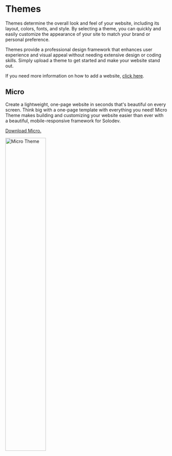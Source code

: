 # Themes

Themes determine the overall look and feel of your website, including its layout, colors, fonts, and style. By selecting a theme, you can quickly and easily customize the appearance of your site to match your brand or personal preference. 

Themes provide a professional design framework that enhances user experience and visual appeal without needing extensive design or coding skills. Simply upload a theme to get started and make your website stand out.

If you need more information on how to add a website, [click here](/tutorials/cms/add-website/).

## Micro

Create a lightweight, one-page website in seconds that's beautiful on every screen. Think big with a one-page template with everything you need! Micro Theme makes building and customizing your website easier than ever with a beautiful, mobile-responsive framework for Solodev.

<a href="https://github.com/solodev/marketplace/blob/master/depot/themes/micro.zip" target="_blank">Download Micro.</a>

<p><img src="../../images/themes/micro-theme.jpg" alt="Micro Theme" style="width: 50%;"></p>

<p></p>

<!-- ## SpaceJet

Launch a website in minutes with an easy-to-use, mobile responsive theme. SpaceJet is the perfect runway for launching a mobile responsive website! In minutes, you can customize this easy-to-use theme with your own logo, imagery, and content.

<p><img src="../../images/themes/spacejet-theme.jpg" alt="SpaceJet Theme" style="width: 50%;"></p> -->